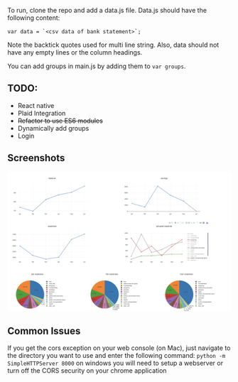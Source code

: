 To run, clone the repo and add a data.js file. Data.js should have the following content:
```
var data = `<csv data of bank statement>`;
```
Note the backtick quotes used for multi line string. Also, data should not have any empty lines or the column headings.

You can add groups in main.js by adding them to `var groups`.

## TODO:
* React native
* Plaid Integration
* ~~Refactor to use ES6 modules~~
* Dynamically add groups
* Login

## Screenshots
![Screenshot](screenshot.png)

## Common Issues
If you get the cors exception on your web console (on Mac), just navigate to the directory you want to use and enter the following command:
`python -m SimpleHTTPServer 8000`
on windows you will need to setup a webserver or turn off the CORS security on your chrome application
